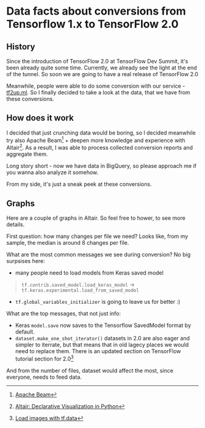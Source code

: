 # Data facts about conversions from Tensorflow 1.x to TensorFlow 2.0

## History

Since the introduction of TensorFlow 2.0 at TensorFlow Dev Summit, it's been already quite some time. Currently, we already see the light at the end of the tunnel. So soon we are going to have a real release of TensorFlow 2.0

Meanwhile, people were able to do some conversion with our service - [tf2up.ml](tf2up.ml).
So I finally decided to take a look at the data, that we have from these conversions.


## How does it work

I decided that just crunching data would be boring, so I decided meanwhile try also Apache Beam[^Beam] + deepen more knowledge and experience with Altair[^Altair]. As a result, I was able to process collected conversion reports and aggregate them.

Long story short - now we have data in BigQuery, so please approach me if you wanna also analyze it somehow.

From my side, it's just a sneak peek at these conversions.

## Graphs
Here are a couple of graphs in Altair. So feel free to hower, to see more details.

<script src="https://cdn.jsdelivr.net/npm/vega@5"></script>
<script src="https://cdn.jsdelivr.net/npm/vega-lite@3"></script>
<script src="https://cdn.jsdelivr.net/npm/vega-embed@4"></script>

<div id="dist_updates" class="cntr"></div>
First question: how many changes per file we need?
Looks like, from my sample, the median is around 8 changes per file.


<div id="top_messages"></div>

What are the most common messages we see during conversion?
No big surpsises here:

- many people need to load models from Keras saved model

> `tf.contrib.saved_model.load_keras_model` -> `tf.keras.experimental.load_from_saved_model`

- `tf.global_variables_initializer` is going to leave us for better :)

<div id="top_not_info"></div>

What are the top messages, that not just info:
- Keras `model.save` now saves to the Tensorflow SavedModel format by default.
- `dataset.make_one_shot_iterator()` datasets in 2.0 are also eager and simpler to iterrate, but that means that in old lagecy places we would need to replace them. There is an updated section on TensorFlow tutorial section for 2.0[^dataset2]

<div id="ops_dist" class="cntr"></div>

And from the number of files, dataset would affect the most, since everyone, needs to feed data.

<script src="/static/data/dist_updates.js"></script>
<script src="/static/data/top_messages.js"></script>
<script src="/static/data/top_not_info.js"></script>
<script src="/static/data/ops_dist.js"></script>

<script type="text/javascript">
var opt = {"renderer": "canvas", "actions": false};
vegaEmbed("#dist_updates", dist_updates, opt);
vegaEmbed("#top_messages", top_messages, opt);
vegaEmbed("#top_not_info", top_not_info, opt);
vegaEmbed("#ops_dist", ops_dist, opt);
</script>

[^Altair]: [Altair: Declarative Visualization in Python](https://altair-viz.github.io/)
[^Beam]: [Apache Beam](https://beam.apache.org/)
[^dataset2]: [Load images with tf.data](https://www.tensorflow.org/beta/tutorials/load_data/images)